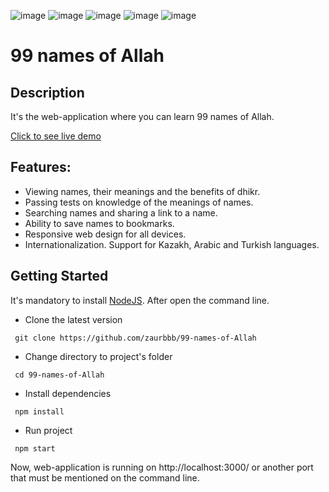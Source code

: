 ![image](https://img.shields.io/badge/React-20232A?style=for-the-badge&logo=react&logoColor=61DAFB)
![image](https://img.shields.io/badge/React_Router-CA4245?style=for-the-badge&logo=react-router&logoColor=white)
![image](https://img.shields.io/badge/JavaScript-323330?style=for-the-badge&logo=javascript&logoColor=F7DF1E)
![image](https://img.shields.io/badge/Material%20UI-007FFF?style=for-the-badge&logo=mui&logoColor=white)
![image](https://img.shields.io/badge/Sass-CC6699?style=for-the-badge&logo=sass&logoColor=white)
# 99 names of Allah

## Description

It's the web-application where you can learn 99 names of Allah.

[Click to see live demo](http://93.170.72.112:3000/)

## Features:

- Viewing names, their meanings and the benefits of dhikr.
- Passing tests on knowledge of the meanings of names.
- Searching names and sharing a link to a name.
- Ability to save names to bookmarks.
- Responsive web design for all devices.
- Internationalization. Support for Kazakh, Arabic and Turkish languages.

## Getting Started

It's mandatory to install [NodeJS](https://nodejs.org/en/download/). After open the command line.

- Clone the latest version
```
 git clone https://github.com/zaurbbb/99-names-of-Allah
```
- Change directory to project's folder
```
 cd 99-names-of-Allah
```
- Install dependencies
```
 npm install
```
- Run project
```
 npm start
```
Now, web-application is running on http://localhost:3000/ or another port that must be mentioned on the command line.
